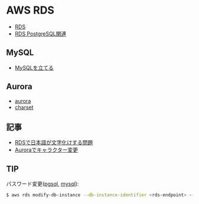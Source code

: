 # AWS RDS

- [RDS](aws.rds.md)
- [RDS PostgreSQL関連](aws.rds.md)

## MySQL

- [MySQLを立てる](aws.rds.mysql.md)

## Aurora

- [aurora](aws.rds.aurora.md)
- [charset](aws.rds.character-set.md)


## 記事

- [RDSで日本語が文字化けする問題](http://qiita.com/reoy/items/e355debf1e2b2abd703b)
- [Auroraでキャラクター変更](aws.rds.character-set.md)


## TIP

パスワード変更([pgsql](https://docs.aws.amazon.com/AmazonRDS/latest/UserGuide/USER_ModifyPostgreSQLInstance.html), [mysql](https://docs.aws.amazon.com/AmazonRDS/latest/UserGuide/USER_ModifyInstance.MySQL.html)):

~~~bash
$ aws rds modify-db-instance --db-instance-identifier <rds-endpoint> --master-user-password <new-password>
~~~
